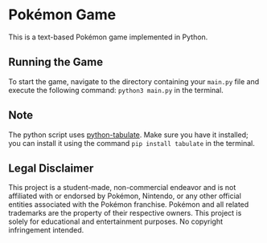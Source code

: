 # Pokémon Game

This is a text-based Pokémon game implemented in Python.

## Running the Game
To start the game, navigate to the directory containing your `main.py` file and execute the following command: `python3 main.py` in the terminal.

## Note
 The python script uses [python-tabulate](https://pypi.org/project/tabulate/). Make sure you have it installed; you can install it using the command `pip install tabulate` in the terminal.

## Legal Disclaimer

This project is a student-made, non-commercial endeavor and is not affiliated with or endorsed by Pokémon, Nintendo, or any other official entities associated with the Pokémon franchise. Pokémon and all related trademarks are the property of their respective owners. This project is solely for educational and entertainment purposes. No copyright infringement intended.
